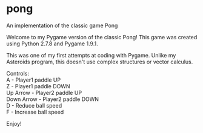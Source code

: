# pong
An implementation of the classic game Pong

Welcome to my Pygame version of the classic Pong! This game was created using Python 2.7.8 and Pygame 1.9.1.

This was one of my first attempts at coding with Pygame. Unlike my Asteroids program, this doesn't use complex structures or vector calculus.

Controls:<br>
A - Player1 paddle UP<br>
Z - Player1 paddle DOWN<br>
Up Arrow - Player2 paddle UP<br>
Down Arrow - Player2 paddle DOWN<br>
D - Reduce ball speed<br>
F - Increase ball speed

Enjoy!
